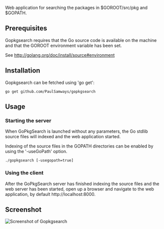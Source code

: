 Web application for searching the packages in $GOROOT/src/pkg and $GOPATH.

## Prerequisites

Gopkgsearch requires that the Go source code is available on the machine and that the GOROOT environment variable has been set. 

See http://golang.org/doc/install/source#environment

## Installation

Gopkgsearch can be fetched using 'go get':

  `go get github.com/PaulSamways/gopkgsearch`

## Usage

### Starting the server

When GoPkgSearch is launched without any parameters, the Go stdlib source files will indexed and the web application started.

Indexing of the source files in the GOPATH directories can be enabled by using the '-useGoPath' option.

  `./gopkgsearch [-usegopath=true]`

### Using the client

After the GoPkgSearch server has finished indexing the source files and the web server has been started, open up a browser and navigate to the web application, by default http://localhost:8000.

## Screenshot

![Screenshot of Gopkgsearch](http://paulsamways.github.com/gopkgsearch/images/gopkgsearch.gif)
